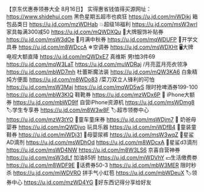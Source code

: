 【京东优惠券领券大全 8月16日】
实得惠省钱值得买源网址：https://www.shidehui.com
黑色星期五超市也疯狂
https://u.jd.com/miWDjkj
箱包品类日
https://u.jd.com/mzWDHab
💥超级18福利
https://u.jd.com/msW3wrl
家具每满300减50
https://u.jd.com/mQWDXQu
🧥大牌服饰补贴券
https://u.jd.com/msW3dOe
🥮月满中秋券
https://u.jd.com/mqWDUFP
📐开学文具券
https://u.jd.com/m8WDccA
❄空调券
https://u.jd.com/msWDXHt
🖥大牌电视大额直降
https://u.jd.com/mQWDxE7
真维斯 男t恤3件69
https://u.jd.com/mqW3LaT
https://u.jd.com/muWDRaj
/月亮蓝月亮衣领净
https://u.jd.com/mbWD7mh
杜蕾斯魔法装
https://u.jd.com/mQW3KA6
白象精炖方便面
https://u.jd.com/m8WDo83
/菜刀双立人锋利的可怕
https://u.jd.com/msW3Maj
https://u.jd.com/mqWD5wS
限时抢啤酒券199-100
https://u.jd.com/mbW3KIQ
鞋靴券
https://u.jd.com/mzWDx6P
 iPhone大额券
https://u.jd.com/mbWD9lf
自营iPhone资源机
https://u.jd.com/msWDmg8
🏷学生专享券
https://u.jd.com/m8W3w8F
🏷超市领劵中心
https://u.jd.com/mzW3tYO
🛴童车童床券
https://u.jd.com/msWDjm7
🏻 奶爸母婴券
https://u.jd.com/mQWDjvo
玩具乐器
https://u.jd.com/miWDfB4
🏻童装童鞋券
https://u.jd.com/miWDj31
🏻母婴尿裤
https://u.jd.com/msW3wqZ
🏻星鲨AD滴剂
https://u.jd.com/msWDhOd
https://u.jd.com/m8WDcxA
🏻星鲨d3滴剂
https://u.jd.com/msWD4NW
https://u.jd.com/m8W3LS6
京喜自营神券
https://u.jd.com/msW3dLf
加油85折
https://u.jd.com/miWDVhY
💴生活缴费劵
https://u.jd.com/m8WDF9E
🏻话费券50-3
https://u.jd.com/mbW3MER
限时秒杀
https://u.jd.com/miWDVRO
拼手气小虹苞
https://u.jd.com/mbWDeuX
🏷领券中心
https://u.jd.com/mzWD4YG
🥳好东西记得分享给好友
